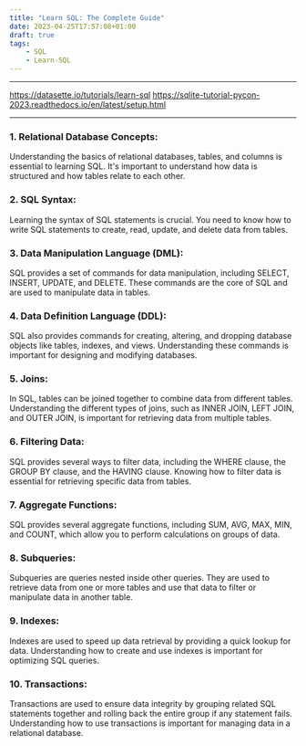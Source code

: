 ```yaml
---
title: "Learn SQL: The Complete Guide"
date: 2023-04-25T17:57:08+01:00
draft: true
tags:
    - SQL
    - Learn-SQL
---
```

___
https://datasette.io/tutorials/learn-sql
https://sqlite-tutorial-pycon-2023.readthedocs.io/en/latest/setup.html
___

### 1. Relational Database Concepts:
Understanding the basics of relational databases, tables, and columns is essential to learning SQL. It's important to understand how data is structured and how tables relate to each other.

### 2. SQL Syntax: 
Learning the syntax of SQL statements is crucial. You need to know how to write SQL statements to create, read, update, and delete data from tables.

### 3. Data Manipulation Language (DML):
SQL provides a set of commands for data manipulation, including SELECT, INSERT, UPDATE, and DELETE. These commands are the core of SQL and are used to manipulate data in tables.

### 4. Data Definition Language (DDL):
SQL also provides commands for creating, altering, and dropping database objects like tables, indexes, and views. Understanding these commands is important for designing and modifying databases.

### 5. Joins: 
In SQL, tables can be joined together to combine data from different tables. Understanding the different types of joins, such as INNER JOIN, LEFT JOIN, and OUTER JOIN, is important for retrieving data from multiple tables.

### 6. Filtering Data:
SQL provides several ways to filter data, including the WHERE clause, the GROUP BY clause, and the HAVING clause. Knowing how to filter data is essential for retrieving specific data from tables.

### 7. Aggregate Functions:
SQL provides several aggregate functions, including SUM, AVG, MAX, MIN, and COUNT, which allow you to perform calculations on groups of data.

### 8. Subqueries:
Subqueries are queries nested inside other queries. They are used to retrieve data from one or more tables and use that data to filter or manipulate data in another table.

### 9. Indexes:
Indexes are used to speed up data retrieval by providing a quick lookup for data. Understanding how to create and use indexes is important for optimizing SQL queries.

### 10. Transactions:
Transactions are used to ensure data integrity by grouping related SQL statements together and rolling back the entire group if any statement fails. Understanding how to use transactions is important for managing data in a relational database.